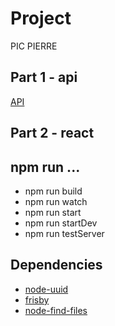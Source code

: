 # Project

PIC PIERRE

## Part 1 - api

[API](doc/swagger)

## Part 2 - react

## npm run ...

* npm run build
* npm run watch
* npm run start
* npm run startDev
* npm run testServer

## Dependencies

* [node-uuid](https://www.npmjs.com/package/node-uuid)
* [frisby](https://www.npmjs.com/package/frisby)
* [node-find-files](https://www.npmjs.com/package/node-find-files)
